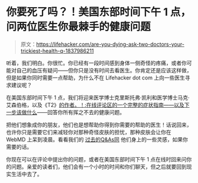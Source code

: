 # 你要死了吗？！美国东部时间下午 1 点，问两位医生你最棘手的健康问题

> 原文：<https://lifehacker.com/are-you-dying-ask-two-doctors-your-trickiest-health-q-1837986211>

听着，我们明白。你很忙。你已经有一段时间感到身体一侧奇怪的疼痛，或者你可能对自己的血压有疑问——但你只是没有时间去看医生。你肯定还是应该这样做，但是如果你同时需要一点帮助，为什么不在 Lifehacker dot com 上向一些医生寻求建议呢？



在美国东部时间下午 1 点，我们将迎来医学博士克里斯托弗·凯利和医学博士马克·艾森伯格，以及《T2》[的作者。！:在线评论区的一个完整的症状指南——以及下一步该做什么](https://aax-us-east.amazon-adsystem.com/x/c/QmQfmNVipNEBorebclh3QzYAAAFo3TkHAAEAAAFKATNGbyA/https://www.amazon.com/Am-Dying-Complete-Guide-Symptoms/dp/0062847600/ref=sr_1_1?creativeASIN=0062847600&linkCode=w61&imprToken=kq5MPSzeLXysoFUj6kQIYw&slotNum=0&ascsubtag=cdf232f2ac4e046ed82a93316a2e857815d8a6b0&ie=UTF8&keywords=am%20i%20dying&qid=1546879087&sr=8-1&tag=lifehackeramzn-20)——回答你所有挥之不去的健康问题。

把他们想象成你的朋友，他们也是想帮助你得到你需要的帮助的医生！话说回来，也许你只是需要它们来减轻你对那种奇怪皮肤的担忧，那种皮肤会让你在 WebMD 上呆到凌晨。看看我们的 [过去的](https://lifehacker.com/are-you-dying-ask-two-doctors-your-health-questions-at-1837167731)[Q&As](https://lifehacker.com/are-you-dying-ask-two-doctors-all-your-health-questio-1836184821)[同](https://lifehacker.com/are-you-dying-ask-a-doctor-all-your-health-questions-a-1835383696) 他们身上的一些灵感，如果你需要的话。

你现在可以在评论中提出你的问题，或者在美国东部时间下午 1 点在线时回来问你的问题。亲爱的读者们，他们会有一个小时的时间和你们聊天，但之后就要回到现实生活中去了。